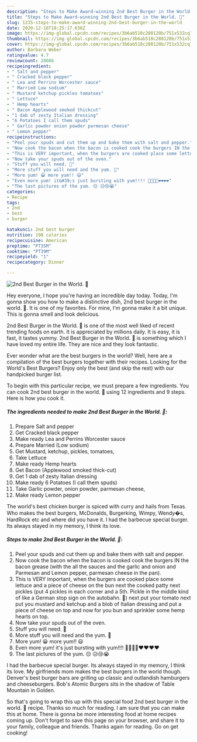 ```yaml
---
description: "Steps to Make Award-winning 2nd Best Burger in the World. 🙂"
title: "Steps to Make Award-winning 2nd Best Burger in the World. 🙂"
slug: 1235-steps-to-make-award-winning-2nd-best-burger-in-the-world
date: 2020-12-16T18:25:17.636Z
image: https://img-global.cpcdn.com/recipes/3b6ab518c280120b/751x532cq70/2nd-best-burger-in-the-world-🙂-recipe-main-photo.jpg
thumbnail: https://img-global.cpcdn.com/recipes/3b6ab518c280120b/751x532cq70/2nd-best-burger-in-the-world-🙂-recipe-main-photo.jpg
cover: https://img-global.cpcdn.com/recipes/3b6ab518c280120b/751x532cq70/2nd-best-burger-in-the-world-🙂-recipe-main-photo.jpg
author: Barbara Weber
ratingvalue: 4.7
reviewcount: 28666
recipeingredient:
- " Salt and pepper"
- " Cracked black pepper"
- " Lea and Perrins Worcester sauce"
- " Married Low sodium"
- " Mustard ketchup pickles tomatoes"
- " Lettuce"
- " Hemp hearts"
- " Bacon Applewood smoked thickcut"
- "1 dab of zesty Italian dressing"
- "6 Potatoes I call them spuds"
- " Garlic powder onion powder parmesan cheese"
- " Lemon pepper"
recipeinstructions:
- "Peel your spuds and cut them up and bake them with salt and pepper."
- "Now cook the bacon when the bacon is cooked cook the burgers IN the bacon grease (with the all the sauces and the garlic and onion and Parmesan and Lemon pepper, parmesan cheese in the pan)."
- "This is VERY important, when the burgers are cooked place some lettuce and a piece of cheese on the bun next the cooked patty next pickles (put 4 pickles in each corner and a 5th. Pickle in the middle kind of like a German stop sign on the autobahn. 🙂) next put your tomato next put you mustard and ketchup and a blob of Italian dressing and put a piece of cheese on top and now for you bun and sprinkler some hemp hearts on top."
- "Now take your spuds out of the oven."
- "Stuff you will need. 🙂"
- "More stuff you will need and the yum. 🙂"
- "More yum! 😀 more yum!! 😃"
- "Even more yum! it&#39;s just bursting with yum!!!! 🙂🙂🙂🙂❤❤❤❤"
- "The last pictures of the yum. 😔 😥😢😭"
categories:
- Recipe
tags:
- 2nd
- best
- burger

katakunci: 2nd best burger 
nutrition: 198 calories
recipecuisine: American
preptime: "PT35M"
cooktime: "PT39M"
recipeyield: "1"
recipecategory: Dinner

---
```



![2nd Best Burger in the World. 🙂](https://img-global.cpcdn.com/recipes/3b6ab518c280120b/751x532cq70/2nd-best-burger-in-the-world-🙂-recipe-main-photo.jpg)

Hey everyone, I hope you're having an incredible day today. Today, I'm gonna show you how to make a distinctive dish, 2nd best burger in the world. 🙂. It is one of my favorites. For mine, I'm gonna make it a bit unique. This is gonna smell and look delicious.

2nd Best Burger in the World. 🙂 is one of the most well liked of recent trending foods on earth. It is appreciated by millions daily. It is easy, it is fast, it tastes yummy. 2nd Best Burger in the World. 🙂 is something which I have loved my entire life. They are nice and they look fantastic.

Ever wonder what are the best burgers in the world? Well, here are a compilation of the best burgers together with their recipes. Looking for the World&#39;s Best Burgers? Enjoy only the best (and skip the rest) with our handpicked burger list.


To begin with this particular recipe, we must prepare a few ingredients. You can cook 2nd best burger in the world. 🙂 using 12 ingredients and 9 steps. Here is how you cook it.

<!--inarticleads1-->

##### The ingredients needed to make 2nd Best Burger in the World. 🙂:

1. Prepare  Salt and pepper
1. Get  Cracked black pepper
1. Make ready  Lea and Perrins Worcester sauce
1. Prepare  Married (Low sodium)
1. Get  Mustard, ketchup, pickles, tomatoes,
1. Take  Lettuce
1. Make ready  Hemp hearts
1. Get  Bacon (Applewood smoked thick-cut)
1. Get 1 dab of zesty Italian dressing
1. Make ready 6 Potatoes (I call them spuds)
1. Take  Garlic powder, onion powder, parmesan cheese,
1. Make ready  Lemon pepper


The world&#39;s best chicken burger is spiced with curry and hails from Texas. Who makes the best burgers, McDonalds, Burgerking, Wimpy, Wendy�s, HardRock etc and where did you have it. I had the barbecue special burger. Its always stayed in my memory, I think its love. 

<!--inarticleads2-->

##### Steps to make 2nd Best Burger in the World. 🙂:

1. Peel your spuds and cut them up and bake them with salt and pepper.
1. Now cook the bacon when the bacon is cooked cook the burgers IN the bacon grease (with the all the sauces and the garlic and onion and Parmesan and Lemon pepper, parmesan cheese in the pan).
1. This is VERY important, when the burgers are cooked place some lettuce and a piece of cheese on the bun next the cooked patty next pickles (put 4 pickles in each corner and a 5th. Pickle in the middle kind of like a German stop sign on the autobahn. 🙂) next put your tomato next put you mustard and ketchup and a blob of Italian dressing and put a piece of cheese on top and now for you bun and sprinkler some hemp hearts on top.
1. Now take your spuds out of the oven.
1. Stuff you will need. 🙂
1. More stuff you will need and the yum. 🙂
1. More yum! 😀 more yum!! 😃
1. Even more yum! it&#39;s just bursting with yum!!!! 🙂🙂🙂🙂❤❤❤❤
1. The last pictures of the yum. 😔 😥😢😭


I had the barbecue special burger. Its always stayed in my memory, I think its love. My girlfriends mom makes the best burgers in the world though. Denver&#39;s best burger bars are grilling up classic and outlandish hamburgers and cheeseburgers. Bob&#39;s Atomic Burgers sits in the shadow of Table Mountain in Golden. 

So that's going to wrap this up with this special food 2nd best burger in the world. 🙂 recipe. Thanks so much for reading. I am sure that you can make this at home. There is gonna be more interesting food at home recipes coming up. Don't forget to save this page on your browser, and share it to your family, colleague and friends. Thanks again for reading. Go on get cooking!
